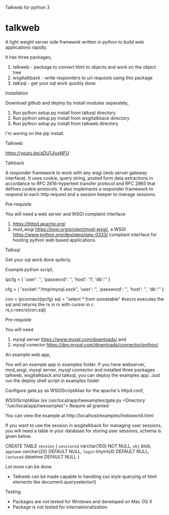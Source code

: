 Talkweb for python 3

talkweb
=======

A light weight server side framewok written in python to build web applications rapidly. 

It has three packages,
1) talkweb - package to convert html to objects and work on the object tree
2) wsgitalkback - write responders to url requests using this package
3) talksql - get your sql work quickly done

Installation

Download github and deploy by install modules separately,
1) Run python setup.py install from talksql directory
2) Run python setup.py install from wsgitalkback directory
3) Run python setup.py install from talkweb directory

I'm woring on the pip install.

Talkweb
 
https://youtu.be/aDU1JluxNFU

Talkback 

A responder framework to work with any wsgi (web server gateway interface). It uses cookie, query string, posted form data extractions in accordance to RFC 2616-hypertext transfer protocol and RFC 2965 that defines cookie protocols. It also implements a responder framework to respond to each http request and a session keeper to manage sessions.

Pre-requiste 

You will need a web server and WSGI complaint interface
1)  https://httpd.apache.org/ 
2)  mod_wsgi https://pypi.org/project/mod-wsgi/, a WSGI https://www.python.org/dev/peps/pep-0333/ compliant interface for hosting python web based applications.

Talksql

Get your sql work done quikcly. 

Example python script,

ipcfg = {
    'user': '',
    'password': '',
    'host': '1',
    'db':'' }

cfg = { 'socket':"/tmp/mysql.sock",
    'user': '',
    'password': '',
    'host': '',
    'db':'' }

con = ipconnect(ipcfg)
sql = "select * from sometable"
#xecrs executes the sql and returns the rs in rs with cursor in c  
rs,c=xecrs(con,sql)

Pre-requiste

You will need 
1) mysql server https://www.mysql.com/downloads/ and 
2) mysql conector https://dev.mysql.com/downloads/connector/python/


An example web app,

You will an example app in examples folder. If you have webserver, mod_wsgi, mysql server, mysql connector and installed three packages talkweb, wsgitalkback and talksql, you can deploy the examples app. Just run the deploy shell script in examples folder

Configure gate.py as WSGIScriptAlias for the apache's httpd.conf,

WSGIScriptAlias /ex /usr/local/app/twexamples/gate.py
<Directory "/usr/local/app/twexamples">
Require all granted
</Directory>

You can view the example at
http://localhost/examples/helloworld.html

If you want to use the session in wsgitalkback for managing user sessions, you will need a table in your database for storing user sessions, schema is given below.

CREATE TABLE `session` (
  `sessionid` varchar(100) NOT NULL,
  `obj` blob,
  `appname` varchar(20) DEFAULT NULL,
  `login` tinyint(4) DEFAULT NULL,
  `lastused` datetime DEFAULT NULL
)

Lot more can be done.

- Talkweb can be made capable to handling css style querying of html elements like document.queryselector()

Testing

- Packages are not tested for Windows and developed on Mac OS X
- Package is not tested for internatiionalization

